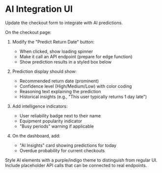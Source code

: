 # AI Integration UI

Update the checkout form to integrate with AI predictions.

On the checkout page:

1. Modify the "Predict Return Date" button:
   - When clicked, show loading spinner
   - Make it call an API endpoint (prepare for edge function)
   - Show prediction results in a styled box below

2. Prediction display should show:
   - Recommended return date (prominent)
   - Confidence level (High/Medium/Low) with color coding
   - Reasoning text explaining the prediction
   - Historical insights (e.g., "This user typically returns 1 day late")

3. Add intelligence indicators:
   - User reliability badge next to their name
   - Equipment popularity indicator
   - "Busy periods" warning if applicable

4. On the dashboard, add:
   - "AI Insights" card showing predictions for today
   - Overdue probability for current checkouts

Style AI elements with a purple/indigo theme to distinguish from regular UI.
Include placeholder API calls that can be connected to real endpoints.
